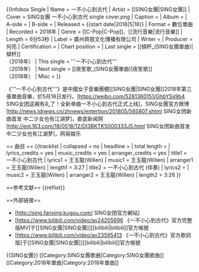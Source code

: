{{Infobox Single 
| Name           = 一不小心到古代
| Artist         = [[SING女團|SING女團]]
| Cover          = SING女團 一不小心到古代 single cover.png
| Caption        = 
| Album          = 
| A-side         = 
| B-side         = 
| Released       = {{start date|2018|5|18}} 
| Format         = 數位單曲
| Recorded       = 2018年
| Genre          = [[C-Pop|C-Pop]]、[[流行音樂|流行音樂]]
| Length         = 6分53秒
| Label          = 廣州齊鼓文化傳播有限公司
| Writer         = 
| Producer       = 何亮
| Certification  = 
| Chart position = 
| Last single    = [[傾杯_(SING女團單曲)|傾杯]]<br />（2018年）
| This single    = '''一不小心到古代'''<br />（2018年）
| Next single    = [[夜笙歌_(SING女團單曲)|夜笙歌]]<br />（2018年）
| Misc           = 
}}

《'''一不小心到古代'''》是中國女子音樂團體[[SING女團|SING女團]]2018年第三張單曲音樂，於5月18日发行。<ref>[https://weibo.com/5281360151/GhbYSs9b4  SING女团这厢有礼了！全新单曲一不小心到古代正式上线]，SING女團官方微博 </ref><ref>[http://news.ldnews.cn/zhnews/entertion/201805/565807.shtml  SING女团新曲首发 中二少女也有江湖梦]，娄底新闻网 </ref><ref>[http://ent.163.com/18/0518/12/DI3BKTK5000333J5.html  SING女团新曲首发 中二少女也有江湖梦]，网易娱乐 </ref>

== 曲目 ==
{{tracklist
| collapsed          = no
| headline           = 
| total length       = 
| lyrics_credits     = yes
| music_credits      = yes
| arranger_credits   = yes
| title1             = 一不小心到古代
| lyrics1            = 王玉龍(Willen)
| music1             = 王玉龍(Willen)
| arranger1          = 王玉龍(Willen)
| length1            = 3:27
| title2             = 一不小心到古代 (伴奏)
| lyrics2            = 
| music2             = 王玉龍(Willen)
| arranger2          = 王玉龍(Willen)
| length2            = 3:26
}}


==参考文献==
{{reflist}}

==外部链接==
* [http://sing.fanxing.kugou.com/ SING女团官方網站]
* [https://www.bilibili.com/video/av24205696 《一不小心到古代》官方完整版MV]于[[SING女團|SING女團]][[bilibili|bilibili]]官方帳號
* [https://www.bilibili.com/video/av23595413 《一不小心到古代》官方歌詞版]于[[SING女團|SING女團]][[bilibili|bilibili]]官方帳號

{{SING女團}}
[[Category:SING女團歌曲|Category:SING女團歌曲]]
[[Category:2018年單曲|Category:2018年單曲]]
